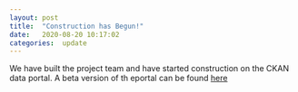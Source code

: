 ```yaml
---
layout: post
title:  "Construction has Begun!"
date:   2020-08-20 10:17:02
categories:  update
---
```


We have built the project team and have started construction on the CKAN data portal. A beta version of th eportal can be found [here](http://ckan.davidbadke.com/)
